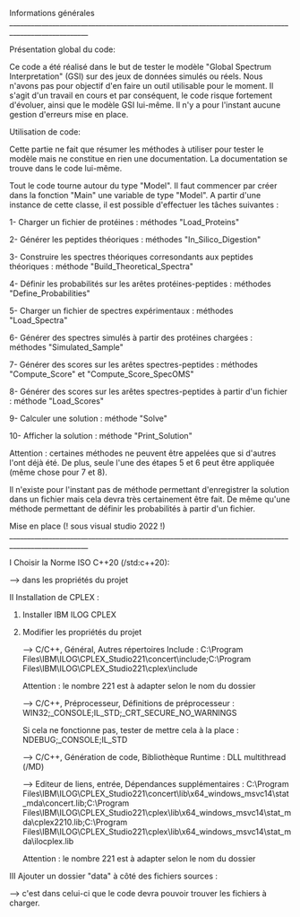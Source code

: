 
Informations générales ____________________________________________________________________________________________________

Présentation global du code:
   
   Ce code a été réalisé dans le but de tester le modèle "Global Spectrum Interpretation" (GSI) sur des jeux de données simulés ou réels. Nous n'avons pas pour objectif d'en faire un outil utilisable pour le moment. Il s'agit d'un travail en cours et par conséquent, le code risque fortement d'évoluer, ainsi que le modèle GSI lui-même. Il n'y a pour l'instant aucune gestion d'erreurs mise en place.

Utilisation de code:

   Cette partie ne fait que résumer les méthodes à utiliser pour tester le modèle mais ne constitue en rien une documentation. La documentation se trouve dans le code lui-même.
   
   Tout le code tourne autour du type "Model". Il faut commencer par créer dans la fonction "Main" une variable de type "Model". A partir d'une instance de cette classe, il est possible d'effectuer les tâches suivantes :
   
   1- Charger un fichier de protéines : méthodes "Load_Proteins"
   
   2- Générer les peptides théoriques : méthodes "In_Silico_Digestion"
   
   3- Construire les spectres théoriques corresondants aux peptides théoriques : méthode "Build_Theoretical_Spectra"
   
   4- Définir les probabilités sur les arêtes protéines-peptides : méthodes "Define_Probabilities"
   
   5- Charger un fichier de spectres expérimentaux : méthodes "Load_Spectra"
   
   6- Générer des spectres simulés à partir des protéines chargées : méthodes "Simulated_Sample"
   
   7- Générer des scores sur les arêtes spectres-peptides : méthodes "Compute_Score" et "Compute_Score_SpecOMS"
   
   8- Générer des scores sur les arêtes spectres-peptides à partir d'un fichier : méthode "Load_Scores"
   
   9- Calculer une solution : méthode "Solve"
   
   10- Afficher la solution : méthode "Print_Solution"
   
   
   Attention : certaines méthodes ne peuvent être appelées que si d'autres l'ont déjà été. De plus, seule l'une des étapes 5 et 6 peut être appliquée (même chose pour 7 et 8).
   
   Il n'existe pour l'instant pas de méthode permettant d'enregistrer la solution dans un fichier mais cela devra très certainement être fait. De même qu'une méthode permettant de définir les probabilités à partir d'un fichier.

Mise en place (! sous visual studio 2022 !) ____________________________________________________________________________________________________

   I Choisir la Norme ISO C++20 (/std:c++20):
   
   --> dans les propriétés du projet
   
   II Installation de CPLEX :
   
   1. Installer IBM ILOG CPLEX
      
   2. Modifier les propriétés du projet
      
      --> C/C++, Général, Autres répertoires Include : C:\Program Files\IBM\ILOG\CPLEX_Studio221\concert\include;C:\Program Files\IBM\ILOG\CPLEX_Studio221\cplex\include
      
      Attention : le nombre 221 est à adapter selon le nom du dossier
      
      --> C/C++, Préprocesseur, Définitions de préprocesseur : WIN32;_CONSOLE;IL_STD;_CRT_SECURE_NO_WARNINGS
      
      Si cela ne fonctionne pas, tester de mettre cela à la place : NDEBUG;_CONSOLE;IL_STD
      
      --> C/C++, Génération de code, Bibliothèque Runtime : DLL multithread (/MD)
      
      --> Editeur de liens, entrée, Dépendances supplémentaires : C:\Program Files\IBM\ILOG\CPLEX_Studio221\concert\lib\x64_windows_msvc14\stat_mda\concert.lib;C:\Program Files\IBM\ILOG\CPLEX_Studio221\cplex\lib\x64_windows_msvc14\stat_mda\cplex2210.lib;C:\Program Files\IBM\ILOG\CPLEX_Studio221\cplex\lib\x64_windows_msvc14\stat_mda\ilocplex.lib
      
      Attention : le nombre 221 est à adapter selon le nom du dossier
   
   III Ajouter un dossier "data" à côté des fichiers sources :
   
   --> c'est dans celui-ci que le code devra pouvoir trouver les fichiers à charger.


